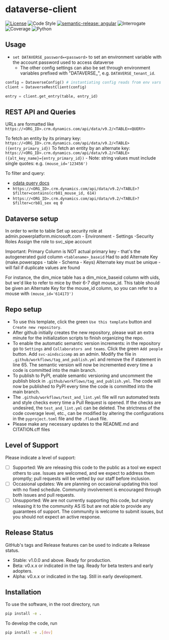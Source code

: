 # dataverse-client

[![License](https://img.shields.io/badge/license-MIT-brightgreen)](LICENSE)
![Code Style](https://img.shields.io/badge/code%20style-black-black)
[![semantic-release: angular](https://img.shields.io/badge/semantic--release-angular-e10079?logo=semantic-release)](https://github.com/semantic-release/semantic-release)
![Interrogate](https://img.shields.io/badge/interrogate-100.0%25-brightgreen)
![Coverage](https://img.shields.io/badge/coverage-100%25-brightgreen)
![Python](https://img.shields.io/badge/python->=3.10-blue?logo=python)

## Usage

- `set DATAVERSE_password=<password>` to set an environment variable with the account password used to access dataverse
    - The other config settings can also be set through environment variables prefixed with "DATAVERSE_", e.g. `DATAVERSE_tenant_id`. 

```python
config = DataverseConfig() # instantiating config reads from env vars
client = DataverseRestClient(config)

entry = client.get_entry(table, entry_id)
```

## REST API and Queries

URLs are formatted like `https://<ORG_ID>.crm.dynamics.com/api/data/v9.2/<TABLE><QUERY>`

To fetch an entity by its primary key: `https://<ORG_ID>.crm.dynamics.com/api/data/v9.2/<TABLE>({entry_primary_id})`
To fetch an entity by an alternate key: `https://<ORG_ID>.crm.dynamics.com/api/data/v9.2/<TABLE>({alt_key_name}={entry_primary_id})`
    - Note: string values must include single quotes: e.g. `(mouse_id='123456')`

To filter and query: 
- [odata query docs](https://docs.oasis-open.org/odata/odata/v4.0/errata03/os/complete/part1-protocol/odata-v4.0-errata03-os-part1-protocol-complete.html#_The_$filter_System)
- `https://<ORG_ID>.crm.dynamics.com/api/data/v9.2/<TABLE>?$filter=contains(crb81_mouse_id, 614)`
- `https://<ORG_ID>.crm.dynamics.com/api/data/v9.2/<TABLE>?$filter=crb81_sex eq 0`

## Dataverse setup

In order to write to table
Set up security role at admin.powerplatform.microsoft.com - Environment - Settings -Security Roles
Assign the role to svc_sipe account

Important:
Primary Column is NOT actual primary key - that's the autogenerated guid column `<tablename>_baseid`
Had to add Alternate Key (make.powerapps - table - Schema - Keys)
  Alternate key must be unique - will fail if duplicate values are found

For instance, the dim_mice table has a dim_mice_baseid column with uids, but we'd like to refer to mice by their 6-7 digit mouse_id. This table should be given an Alternate Key for the mouse_id column, so you can refer to a mouse with `(mouse_id='614173')`

## Repo setup
 - To use this template, click the green `Use this template` button and `Create new repository`.
 - After github initially creates the new repository, please wait an extra minute for the initialization scripts to finish organizing the repo.
 - To enable the automatic semantic version increments: in the repository go to `Settings` and `Collaborators and teams`. Click the green `Add people` button. Add `svc-aindscicomp` as an admin. Modify the file in `.github/workflows/tag_and_publish.yml` and remove the if statement in line 65. The semantic version will now be incremented every time a code is committed into the main branch.
 - To publish to PyPI, enable semantic versioning and uncomment the publish block in `.github/workflows/tag_and_publish.yml`. The code will now be published to PyPI every time the code is committed into the main branch.
 - The `.github/workflows/test_and_lint.yml` file will run automated tests and style checks every time a Pull Request is opened. If the checks are undesired, the `test_and_lint.yml` can be deleted. The strictness of the code coverage level, etc., can be modified by altering the configurations in the `pyproject.toml` file and the `.flake8` file.
 - Please make any necessary updates to the README.md and CITATION.cff files

## Level of Support
Please indicate a level of support:
 - [ ] Supported: We are releasing this code to the public as a tool we expect others to use. Issues are welcomed, and we expect to address them promptly; pull requests will be vetted by our staff before inclusion.
 - [ ] Occasional updates: We are planning on occasional updating this tool with no fixed schedule. Community involvement is encouraged through both issues and pull requests.
 - [ ] Unsupported: We are not currently supporting this code, but simply releasing it to the community AS IS but are not able to provide any guarantees of support. The community is welcome to submit issues, but you should not expect an active response.

## Release Status
GitHub's tags and Release features can be used to indicate a Release status.

 - Stable: v1.0.0 and above. Ready for production.
 - Beta:  v0.x.x or indicated in the tag. Ready for beta testers and early adopters.
 - Alpha: v0.x.x or indicated in the tag. Still in early development.

## Installation
To use the software, in the root directory, run
```bash
pip install -e .
```

To develop the code, run
```bash
pip install -e .[dev]
```

